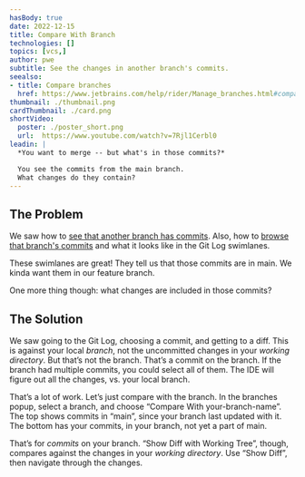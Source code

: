 ```yaml
---
hasBody: true
date: 2022-12-15
title: Compare With Branch
technologies: []
topics: [vcs,]
author: pwe
subtitle: See the changes in another branch's commits.
seealso:
- title: Compare branches
  href: https://www.jetbrains.com/help/rider/Manage_branches.html#compare_branches
thumbnail: ./thumbnail.png
cardThumbnail: ./card.png
shortVideo:
  poster: ./poster_short.png
  url:  https://www.youtube.com/watch?v=7Rjl1Cerbl0
leadin: |
  *You want to merge -- but what's in those commits?*

  You see the commits from the main branch.
  What changes do they contain?
---
```

## The Problem

We saw how to [see that another branch has commits](../see-unsynced-commits).
Also, how to [browse that branch's commits](../browse-branch-commits) and what it looks like in the Git Log swimlanes.

These swimlanes are great! 
They tell us that those commits are in main. 
We kinda want them in our feature branch.

One more thing though: what changes are included in those commits?

## The Solution

We saw going to the Git Log, choosing a commit, and getting to a diff. 
This is against your local *branch*, not the uncommitted changes in your *working directory*.
But that’s not the branch. 
That’s a commit on the branch. 
If the branch had multiple commits, you could select all of them. 
The IDE will figure out all the changes, vs. your local branch.

That’s a lot of work. 
Let’s just compare with the branch. 
In the branches popup, select a branch, and choose “Compare With your-branch-name”.
The top shows commits in “main”, since your branch last updated with it.
The bottom has your commits, in your branch, not yet a part of main.

That’s for *commits* on your branch. 
“Show Diff with Working Tree”, though, compares against the changes in your *working directory*.
Use “Show Diff”, then navigate through the changes.


